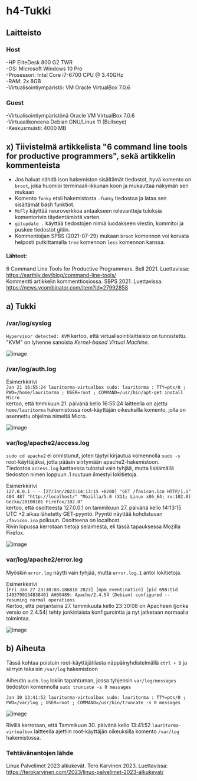 # h4-Tukki

## Laitteisto  

### Host
-HP EliteDesk 800 G2 TWR  
-OS: Microsoft Windows 10 Pro  
-Prosessori: Intel Core i7-6700 CPU @ 3.40GHz  
-RAM: 2x 8GB  
-Virtualisointiympäristö: VM Oracle VirtualBox 7.0.6  

### Guest
-Virtualisointiympäristönä Oracle VM VirtualBox 7.0.6  
-Virtuaalikoneena Debian GNU/Linux 11 (Bullseye)  
-Keskusmuisti: 4000 MB 

## x) Tiivistelmä artikkelista "6 command line tools for productive programmers", sekä artikkelin kommenteista

* Jos haluat nähdä ison hakemiston sisältämät tiedostot, hyvä komento on ```broot```, joka huomioi terminaali-ikkunan koon ja mukauttaa näkymän sen mukaan
* Komento ```funky``` etsii hakemistosta ```.funky``` tiedostoa ja lataa sen sisältämät bash funktiot.
* ```McFly``` käyttää neuroverkkoa antaakseen relevantteja tuloksia komentorivin täydentämistä varten.  
* ```gitupdate .``` käyttää tiedostojen nimiä luodakseen viestin, kommitoi ja puskee tiedostot gitiin.  
* Kommentoijan SPBS (2021-07-29) mukaan ```broot``` komennon voi korvata helposti putkittamalla ```tree``` komennon ```less``` komennon kanssa. 

#### Lähteet:  
6 Command Line Tools for Productive Programmers. Bell 2021. Luettavissa: https://earthly.dev/blog/command-line-tools/  
Kommentti artikkelin kommenttiosiossa. SBPS 2021. Luettavissa: https://news.ycombinator.com/item?id=27992858  

## a) Tukki  

### /var/log/syslog  

```Hypervisor detected: KVM``` kertoo, että virtualisointilaitteisto on tunnistettu. "KVM" on lyhenne sanoista *Kernel-based Virtual Machine*.  

![image](https://user-images.githubusercontent.com/90974678/215459143-1326ecce-2b3e-4cdb-b5eb-d6e484e5cd13.png)  

### /var/log/auth.log

Esimerkkirivi  
```Jan 21 16:55:24 lauritorma-virtualbox sudo: lauritorma : TTY=pts/0 ; PWD=/home/lauritorma ; USER=root ; COMMAND=/usr/bin/apt-get install Micro```  
kertoo, että tmmikuun 21. päivänä kello 16:55:24 laitteella on ajettu ```home/lauritorma``` hakemistossa root-käyttäjän oikeuksilla komento, jolla on asennettu ohjelma nimeltä Micro.  

![image](https://user-images.githubusercontent.com/90974678/215460494-96c8356e-8847-4ef4-8db8-0dc0d24806e9.png)


### var/log/apache2/access.log

``` sudo cd apache2 ``` ei onnistunut, joten täytyi kirjautua komennolla ```sudo -s``` root-käyttäjäksi, jotta pääsin siirtymään apache2-hakemistoon.  
Tiedostoa ```access.log``` luettaessa tulostui vain tyhjää, mutta lisäämällä tiedoston nimen loppuun .1 ruutuun ilmestyi lokitietoja.  

Esimerkkirivi  
```127.0.0.1 - - [27/Jan/2023:14:13:15 +0200] "GET /favicon.ico HTTP/1.1" 404 487 "http://localhost/" "Mozilla/5.0 (X11; Linux x86_64; rv:102.0) Gecko/20100101 Firefox/102.0"```  
kertoo, että osoitteesta 127.0.0.1 on tammikuun 27. päivänä kello 14:13:15 UTC +2 aikaa lähetetty GET-pyyntö. Pyyntö näyttää kohdistuvan ```/favicon.ico``` polkuun. Osoitteena on localhost.  
Rivin lopussa kerrotaan tietoja selaimesta, eli tässä tapauksessa Mozilla Firefox.  

![image](https://user-images.githubusercontent.com/90974678/215464083-b052c490-6fb7-401b-b8e7-edf424d3159b.png)


### var/log/apache2/error.log  

Myöskin ```error.log``` näytti vain tyhjää, mutta ```error.log.1``` antoi lokitietoja. 

Esimerkkirivi  
```[Fri Jan 27 23:30:08.186810 2023] [mpm_event:notice] [pid 698:tid 140379013483840] AH00489: Apache/2.4.54 (Debian) configured -- resuming normal operations```  
Kertoo, että perjantaina 27. tammikuuta kello 23:30:08 on Apacheen (jonka versio on 2.4.54) tehty jonkinlaista konfigurointia ja nyt jatketaan normaalia toimintaa.  

![image](https://user-images.githubusercontent.com/90974678/215465325-78287d5e-98e6-46a6-a3dc-683bca050623.png)

## b) Aiheuta  

Tässä kohtaa poistuin root-käyttäjätilasta näppäinyhdistelmällä ```ctrl + D``` ja siirryin takaisin ```/var/log``` hakemistoon  

Aiheutin ```auth.log``` lokiin tapahtuman, jossa tyhjensin ```var/log/messages``` tiedoston komennolla ```sudo truncate -s 0 messages```

```Jan 30 13:41:52 lauritorma-virtualbox sudo: lauritorma : TTY=pts/0 ; PWD=/var/log ; USER=root ; COMMAND=/usr/bin/truncate -s 0 messages```  

![image](https://user-images.githubusercontent.com/90974678/215469006-7da4dccf-5c28-4091-871d-5257d7fc9e8f.png)  

Rivillä kerrotaan, että Tammikuun 30. päivänä kello 13:41:52 ```lauritorma-virtualbox``` laitteella ajettiin root-käyttäjän oikeuksilla komento ```/var/log``` hakemistossa.  



### Tehtävänantojen lähde  
Linux Palvelimet 2023 alkukevät. Tero Karvinen 2023. Luettavissa: https://terokarvinen.com/2023/linux-palvelimet-2023-alkukevat/  





